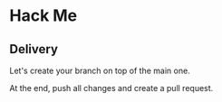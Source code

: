 # Hack Me

## Delivery

Let's create your branch on top of the main one.

At the end, push all changes and create a pull request.
